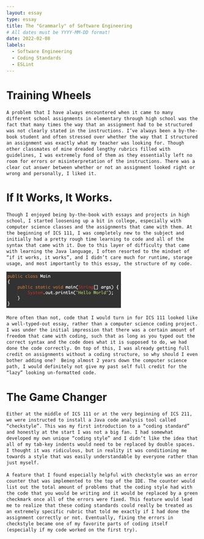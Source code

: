 ```yaml
---
layout: essay
type: essay
title: The "Grammarly" of Software Engineering
# All dates must be YYYY-MM-DD format!
date: 2022-02-08
labels:
  - Software Engineering
  - Coding Standards
  - ESLint
---
```




# Training Wheels

	A problem that I have always encountered when it came to many different school assignments in elementary through high school was the fact that many times the way that an assignment had to be structured was not clearly stated in the instructions. I’ve always been a by-the-book student and often stressed over whether the way that I structured an assignment was exactly what my teacher was looking for. Though other classmates of mine dreaded lengthy rubrics filled with guidelines, I was extremely fond of them as they essentially left no room for errors or misinterpretation of the instructions. There was a clear cut answer between whether or not an assignment looked right or wrong and personally, I liked it.

 
# If It Works, It Works.

	Though I enjoyed being by-the-book with essays and projects in high school, I started loosening up a bit in college, especially with computer science classes and the assignments that came with them. At the beginning of ICS 111, I was completely new to the subject and initially had a pretty rough time learning to code and all of the syntax that came with it. Due to this layer of difficulty that came with learning the Java language, I often resorted to the mindset of “if it works, it works”, and I didn’t care much for runtime, storage usage, and most importantly to this essay, the structure of my code.

<img class="ui medium right floated image" src="../images/HelloWorld.png" width = "300">

	More often than not, code that I would turn in for ICS 111 looked like a well-typed-out essay, rather than a computer science coding project. I was under the initial impression that there was a certain amount of freedom that came with coding, such that as long as you typed out the correct syntax and the code does what it is supposed to do, we had done the code correctly. On top of this, I was already getting full credit on assignments without a coding structure, so why should I even bother adding one?  Being almost 2 years down the computer science path, I would definitely not give my past self full credit for the “lazy” looking un-formatted code.

# The Game Changer

	Either at the middle of ICS 111 or at the very beginning of ICS 211, we were instructed to install a Java code analysis tool called “checkstyle”. This was my first introduction to a “coding standard” and honestly at the start I was not a big fan. I had somewhat developed my own unique “coding style” and I didn’t like the idea that all of my tab-key indents would need to be replaced by double spaces. I thought it was ridiculous, but in reality it was conditioning me towards a style that was easily understandable by everyone rather than just myself.

	A feature that I found especially helpful with checkstyle was an error counter that was implemented to the top of the IDE. The counter would list out the total amount of problems that the coding style had with the code that you would be writing and it would be replaced by a green checkmark once all of the errors were fixed. This feature would lead me to realize that these coding standards could really be treated as an extremely specific rubric that told me exactly if I had done the assignment correctly or not. Eventually, fixing the errors in checkstyle became one of my favorite parts of coding itself (especially if my code worked on the first try).



